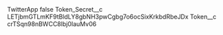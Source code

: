 <?xml version="1.0" encoding="UTF-8"?>
<CustomMetadata xmlns="http://soap.sforce.com/2006/04/metadata" xmlns:xsi="http://www.w3.org/2001/XMLSchema-instance" xmlns:xsd="http://www.w3.org/2001/XMLSchema">
    <label>TwitterApp</label>
    <protected>false</protected>
    <values>
        <field>Token_Secret__c</field>
        <value xsi:type="xsd:string">LETjbmGTLmKF9tBldLY8gbNH3pwCgbg7o6ocSixKrkbdRbeJDx</value>
    </values>
    <values>
        <field>Token__c</field>
        <value xsi:type="xsd:string">crTSqn98nBWCC8lbj0IauMv06</value>
    </values>
</CustomMetadata>
